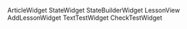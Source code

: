 ArticleWidget
StateWidget
StateBuilderWidget
LessonView
AddLessonWidget
TextTestWidget
CheckTestWidget